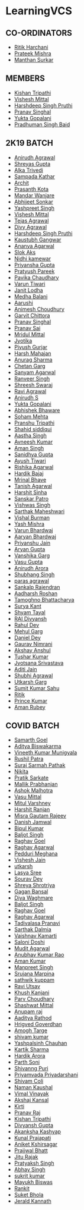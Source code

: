 # LearningVCS## CO-ORDINATORS- [Ritik Harchani](https://github.com/harchani-ritik)- [Prateek Mishra](https://github.com/MiKinshu)- [Manthan Surkar](https://github.com/thesmallstar)## MEMBERS- [Kishan Tripathi](https://github.com/GhostFoxSledgehammer)- [Vishesh Mittal](https://github.com/Elemento24)- [Harshdeep Singh Pruthi](https://github.com/2802harsh)- [Pranav Singhal](https://github.com/singhalpranav22)- [Yukta Gopalani](https://github.com/yuktagopalani)- [Pradhuman Singh Baid](https://github.com/pradhuman1)## 2K19 BATCH- [Anirudh Agrawal](https://github.com/anirudhhhh)- [Shreyas Gupta](https://github.com/sggts04)- [Alka Trivedi](https://github.com/Alka-git12)- [Sampada Kathar](https://github.com/sampadakathar)- [Archit](https://github.com/Rocko-786)- [Prasanth Kota](https://github.com/Evadore)- [Mandar Wanjare](https://github.com/Mandar16)- [Abhijeet Sonkar](https://github.com/Abhijeet12297)- [Yashpreet Singh](https://github.com/insane1304)- [Vishesh Mittal](https://github.com/Elemento24)- [Tejas Agrawal](https://giithub.com/cyber-venom003)- [Divy Agrawal](https://github.com/divy3011)- [Harshdeep Singh Pruthi](https://github.com/2802harsh)- [Kaustubh Gangwar](https://github.com/codingsamrat)- [Ananya Agarwal](https://github.com/aawizard/LearningVCS)- [Slok Aks](https://github.com/SlokAks)- [Nidhi kamewar]( https://github.com/xyz1506)- [Priyansha Gupta]( https://github.com/partofheartpri10)- [Pratyush Pareek](https://github.com/PratyushPareek)- [Pavika Chaudhary](https://github.com/pavikachaudhary)- [Varun Tiwari](https://github.com/VarunT11)- [Janit Lodha](https://github.com/JLodha)- [Medha Balani](https://github.com/medhabalani)- [Aarushi](https://github.com/xxx32)- [Animesh Choudhury](https://github.com/animesh328)- [Garvit Chittora](https://github.com/garvitchittora)- [Pranav Singhal](https://github.com/singhalpranav22)- [Pranav Sai](https://github.com/theblackswann)- [Mridul Mittal](https://github.com/Mridul20)- [Jyotika](https://github.com/Jyotika999/LearningVCS)- [Piyush Gurjar](https://github.com/Piyush4064)- [Harsh Mahajan](https://github.com/harsh-8989)- [Anurag Sharma](https://github.com/AnuragS13/LearningVCS)- [Chetan Garg](https://github.com/untrulynoxiusmj)- [Sanyam Agarwal](https://github.com/unbeatablecode7)- [Ranveer Singh](https://github.com/Ranveer251)- [Shreesh Swaraj](https://github.com/Shreesh90)- [Ravi Agrawal](https://github.com/rox99)- [Anirudh S](https://github.com/anirudh2019)- [Yukta Gopalani](https://github.com/gopalaniyukta)- [Abhishek Bhaware](https://github.com/abhishekbhaware)- [Soham Mehta](https://github.com/CrashTV1334)- [Pranshu Tripathi](https://github.com/Pranshu-Tripathi)- [Shahid siddiqui](https://github.com/shahidsiddiqui786)- [Aastha Singh](https://github.com/aasthasingh650)- [Avneesh Kumar](https://github.com/Cybertron-Avneesh)- [Aman Singh](https://github.com/prince-7)- [Sanidhya Gupta](https://github.com/Sanidhya576)- [Ayush Tiwari](https://github.com/blaze-assault)- [Rishika Agarwal](https://github.com/rishika8910)- [Hardik Bajaj](https://github.com/hardikbajaj)- [Mrinal Bhave](https://github.com/mrinal-27)- [Tanish Agarwal](https://github.com/Capt-Titanium)- [Harshit Sinha](https://github.com/harsh-797)- [Sanskar Patro](https://github.com/sanskar-p)- [Vishwas Singh](https://github.com/infern018)- [Sarthak Maheshwari](https://github.com/sarthakm21)- [Vishal Burman](https://github.com/black-cat01)- [Yash Mishra](https://github.com/Codedude1)- [Varun Bhardwaj](https://github.com/starboi02)- [Aaryan Bhardwaj](https://github.com/uglyprincess)- [Priyanshu Jain](https://github.com/priyanshu0405)- [Aryan Gupta](https://github.com/aryan-gupta-18)- [Vanshika Garg](htttps://github.com/bang4bang)- [Vasu Gupta](https://github.com/Cipher-vasu)- [Anirudh Arora](https://github.com/Xenomorphing19)- [Shubhang Singh](https://github.com/shuba400)- [paras agrawal](https://github.com/Parasagrawal)- [Sankalp Rajendran](https://github.com/Sankalp2002)- [Aadharsh Roshan](https://github.com/smcri)- [Tamoghno Bhattacharya](https://github.com/TamoghnoBhattacharya)- [Surya Kant](https://github.com/suryaskant29)- [Shyam Tayal](https://github.com/Kr470s-eR0s)- [RAI Divyansh](https://github.com/coder-raksh2509)- [Rahul Dev](https://github.com/Devildarkfire)- [Mehul Garg](https://github.com/mehul-garg)- [Daniel Dey](https://github.com/deydaniel)- [Gaurav Nimrani](https://github.com/sassyfafdalover)- [Akshay Anshul](https://github.com/AKSHAY-ACE)- [Tushar Kumar](https://github.com/commander0007)- [Jyotsana Srivastava](https://github.com/zevnil)- [Aditi Jain](https://github.com/aj0311)- [Shubhi Agrawal](https://github.com/@Chiky978)- [Utkarsh Garg](https://github.com/utkarshgarg123)- [Sumit Kumar Sahu](https://github.com/phantom654)- [Ritik](https://github.com/ageofsagittarius)- [Prince Kumar](https://github.com/Princeraaz)- [Aman Rubey](https://github.com/amanrubey)## COVID BATCH- [Samarth Goel](https://github.com/Sam-commit)- [Aditya Biswakarma](https://github.com/AdityaBkIIITA)- [Vineeth Kumar Munigyala](https://github.com/VineethKumarM)- [Rushil Patra](https://github.com/rushilpatra)- [Suraj Sarmah Pathak](https://github.com/the-grignard-reagent)- [Nikita](https://github.com/Nikita9344)- [Pratik Sarkate](https://github.com/Pratik-Sarkate)- [Mallik Prabhanjan](https://github.com/vemulapandu)- [Ashok Malhotra](https://github.com/AshokMalhotra23)- [Vasu Mittal](https://github.com/vimulatus)- [Mitul Varshney](https://github.com/Mitul16)- [Harshit Ranjan](https://github.com/0xHarshit)- [Misra Gautam Rajeev](https://github.com/Darkknight131714)- [Danish Jamwal](https://github.com/DanishJamwal)- [Bipul Kumar](https://github.com/bipulkmr-crypto)- [Baljot Singh](https://github.com/singhbaljot)- [Raghav Goel](https://github.com/raghavgoel25)- [Raghav Agarwal](https://github.com/rag-hav)- [Pedduri Meghana](https://github.com/meghana-pedduri)- [Vishesh Jain](https://github.com/visheshjain01)- [utkarsh](https://github.com/UTKARSH1210-tech)- [Lasya Sree](https://github.com/lasya404)- [Sourav Dey](https://github.com/souvenger)- [Shreya Shrotriya](https://github.com/ShreyaShrotriya)- [Gagan Bansal](https://github.com/gaganbansal-geek)- [Diya Waghmare](https://github.com/diyawaghmare)- [Baljot Singh](https://github.com/singhbaljot)- [Raghav Goel](https://github.com/raghavgoel25)- [Raghav Agarwal](https://github.com/rag-hav)- [Tadivalasa Pranavi](https://github.com/Ms-Error)- [Sarthak Dalmia](https://github.com/sarthak-1110)- [Vaishnav Kamarti](https://github.com/vaishnav-192)- [Saloni Doshi](https://github.com/saloni33)- [Mudit Agarwal](https://github.com/Mudit018)- [Anubhav Kumar Rao](https://github.com/anubhav100rao)- [Aman Kumar](https://github.com/aman1510)- [Manpreet Singh](https://github.com/AshuZ-dot)- [Srujana Marpina](https://github.com/Srujana2505)- [sathwik kuppam](https://github.com/Ksathwik03) - [Ravi Utsav](https://github.com/raviutsav)- [Khush Kanjani](https://github.com/FineSpine)- [Parv Choudhary](https://github.com/Parvchoudhary)- [Shashwat Mittal](https://github.com/Shashwat-Mittal)- [Anupam raj](https://github.com/anupamraj2001)- [Aaditya Rathod](https://github.com/aadityarathod7)- [Hrigved Goverdhan](https://github.com/HeliosRG)- [Amogh Targe](https://github.com/amogh18t)- [shivam kumar](https://github.com/shivamhaz444)- [Yashpalsinh Chauhan](https://github.com/yashpalsinh6)- [Kartik Sharma](https://github.com/kartiks1309)- [Hardik Arora](https://github.com/hardikarora2)- [Parth Soni](https://github.com/parth1007)- [Shivanng Puri](https://github.com/shxvxnng)- [Priyamvada Priyadarshani](https://github.com/Priyamvada-iiita)- [Shivam Coli](https://github.com/Shivamcoli)- [Naman Kaushal](https://github.com/Namankaushal)- [Vimal Vinayak](https://github.com/its-vimal)- [Akshaj Kansal](https://github.com/Akshaj-Kansal)- [Kirti](https://github.com/codesanta142)- [Pranav Raj](https://github.com/rajpranav63)- [Kishan Tripathi](https://github.com/GhostFoxSledgehammer)- [Divyansh Gupta](https://github.com/The-Divyansh)- [Akanksha Kashyap](https://github.com/akankshakashyap)- [Kunal Prajapati](https://github.com/21-kunal)- [Aniket Kshirsagar](https://github.com/AniketKshirsagar21)- [Prajjwal Bhatt](https://github.com/D-Big-B)- [Jitu Rajak](https://github.com/jitu6202)- [Pratyaksh Singh](https://github.com/pSN0W)- [Abhay Singh](https://github.com/ABHAY0O7)- [sukrit kumar](https://github.com/sukrit2906)- [Mayukh Biswas](https://github.com/ma-you-kh)- [Rankit](https://github.com/rankit2001)- [Suket Bhola](https://github.com/SuketB)- [Jerald Kannath](https://github.com/JerryRaphy)